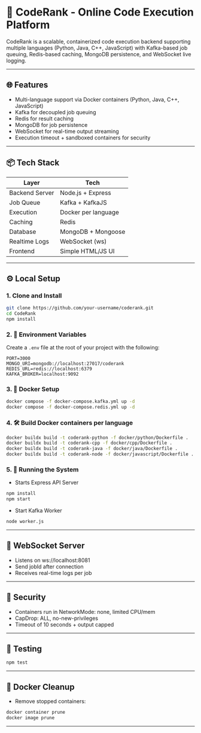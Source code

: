 # 🚀 CodeRank - Online Code Execution Platform

CodeRank is a scalable, containerized code execution backend supporting multiple languages (Python, Java, C++, JavaScript) with Kafka-based job queuing, Redis-based caching, MongoDB persistence, and WebSocket live logging.

---

## 🌐 Features

- Multi-language support via Docker containers (Python, Java, C++, JavaScript)
- Kafka for decoupled job queuing
- Redis for result caching
- MongoDB for job persistence
- WebSocket for real-time output streaming
- Execution timeout + sandboxed containers for security

---

## 📦 Tech Stack

| Layer           | Tech                     |
|----------------|--------------------------|
| Backend Server | Node.js + Express        |
| Job Queue      | Kafka + KafkaJS          |
| Execution      | Docker per language      |
| Caching        | Redis                    |
| Database       | MongoDB + Mongoose       |
| Realtime Logs  | WebSocket (ws)           |
| Frontend       | Simple HTML/JS UI        |

---

## ⚙️ Local Setup

### 1. Clone and Install

```bash
git clone https://github.com/your-username/coderank.git
cd CodeRank
npm install
```

### 2. 📄 Environment Variables

Create a `.env` file at the root of your project with the following:

```env
PORT=3000
MONGO_URI=mongodb://localhost:27017/coderank
REDIS_URL=redis://localhost:6379
KAFKA_BROKER=localhost:9092
```

### 3. 🐳 Docker Setup

```bash
docker compose -f docker-compose.kafka.yml up -d
docker compose -f docker-compose.redis.yml up -d
```

### 4. 🛠 Build Docker containers per language

```bash
docker buildx build -t coderank-python -f docker/python/Dockerfile .
docker buildx build -t coderank-cpp -f docker/cpp/Dockerfile .
docker buildx build -t coderank-java -f docker/java/Dockerfile .
docker buildx build -t coderank-node -f docker/javascript/Dockerfile .
```


### 5. 🔧 Running the System

- Starts Express API Server

```bash
npm install 
npm start
```

- Start Kafka Worker

```bash
node worker.js
```
---
## 🔌 WebSocket Server

- Listens on ws://localhost:8081
- Send jobId after connection
- Receives real-time logs per job

---

## 🔐 Security

- Containers run in NetworkMode: none, limited CPU/mem
- CapDrop: ALL, no-new-privileges
- Timeout of 10 seconds + output capped

---
## 🧪 Testing

```bash
npm test
```
---

## 🧹 Docker Cleanup

- Remove stopped containers:

```bash
docker container prune
docker image prune
```

---















